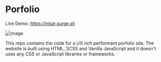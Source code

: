# Porfolio

Live Demo: https://nisar.surge.sh

![image](https://user-images.githubusercontent.com/46004116/62226981-8c4ff600-b3d4-11e9-803e-53bafee50e96.png)

This repo contains the code for a UX rich performant porfolio site. The website is built using HTML, SCSS and Vanilla JavaScript and it doesn't uses any CSS or JavaScript libraries or frameworks.

## 
